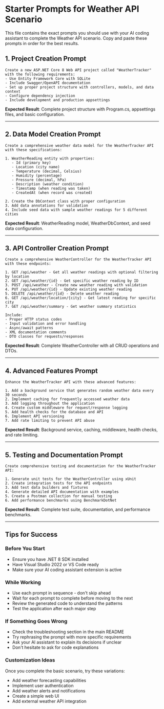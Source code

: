 # Starter Prompts for Weather API Scenario

This file contains the exact prompts you should use with your AI coding assistant to complete the Weather API scenario. Copy and paste these prompts in order for the best results.

## 1. Project Creation Prompt

```
Create a new ASP.NET Core 8 Web API project called "WeatherTracker" with the following requirements:
- Use Entity Framework Core with SQLite
- Include Swagger/OpenAPI documentation
- Set up proper project structure with controllers, models, and data context
- Configure dependency injection
- Include development and production appsettings
```

**Expected Result**: Complete project structure with Program.cs, appsettings files, and basic configuration.

---

## 2. Data Model Creation Prompt

```
Create a comprehensive weather data model for the WeatherTracker API with these specifications:

1. WeatherReading entity with properties:
   - Id (primary key)
   - Location (city name)
   - Temperature (decimal, Celsius)
   - Humidity (percentage)
   - Pressure (decimal, hPa)
   - Description (weather condition)
   - Timestamp (when reading was taken)
   - CreatedAt (when record was created)

2. Create the DbContext class with proper configuration
3. Add data annotations for validation
4. Include seed data with sample weather readings for 5 different cities
```

**Expected Result**: WeatherReading model, WeatherDbContext, and seed data configuration.

---

## 3. API Controller Creation Prompt

```
Create a comprehensive WeatherController for the WeatherTracker API with these endpoints:

1. GET /api/weather - Get all weather readings with optional filtering by location
2. GET /api/weather/{id} - Get specific weather reading by ID
3. POST /api/weather - Create new weather reading with validation
4. PUT /api/weather/{id} - Update existing weather reading
5. DELETE /api/weather/{id} - Delete weather reading
6. GET /api/weather/location/{city} - Get latest reading for specific city
7. GET /api/weather/summary - Get weather summary statistics

Include:
- Proper HTTP status codes
- Input validation and error handling
- Async/await patterns
- XML documentation comments
- DTO classes for requests/responses
```

**Expected Result**: Complete WeatherController with all CRUD operations and DTOs.

---

## 4. Advanced Features Prompt

```
Enhance the WeatherTracker API with these advanced features:

1. Add a background service that generates random weather data every 30 seconds
2. Implement caching for frequently accessed weather data
3. Add logging throughout the application
4. Create custom middleware for request/response logging
5. Add health checks for the database and API
6. Implement API versioning
7. Add rate limiting to prevent API abuse
```

**Expected Result**: Background service, caching, middleware, health checks, and rate limiting.

---

## 5. Testing and Documentation Prompt

```
Create comprehensive testing and documentation for the WeatherTracker API:

1. Generate unit tests for the WeatherController using xUnit
2. Create integration tests for the API endpoints
3. Add test data builders and fixtures
4. Generate detailed API documentation with examples
5. Create a Postman collection for manual testing
6. Add performance benchmarks using BenchmarkDotNet
```

**Expected Result**: Complete test suite, documentation, and performance benchmarks.

---

## Tips for Success

### Before You Start
- Ensure you have .NET 8 SDK installed
- Have Visual Studio 2022 or VS Code ready
- Make sure your AI coding assistant extension is active

### While Working
- Use each prompt in sequence - don't skip ahead
- Wait for each prompt to complete before moving to the next
- Review the generated code to understand the patterns
- Test the application after each major step

### If Something Goes Wrong
- Check the troubleshooting section in the main README
- Try rephrasing the prompt with more specific requirements
- Ask your AI assistant to explain its decisions if unclear
- Don't hesitate to ask for code explanations

### Customization Ideas
Once you complete the basic scenario, try these variations:
- Add weather forecasting capabilities
- Implement user authentication
- Add weather alerts and notifications
- Create a simple web UI
- Add external weather API integration